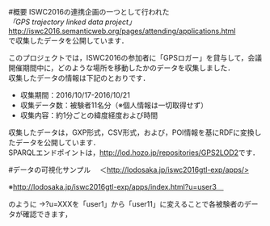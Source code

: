 #概要
ISWC2016の連携企画の一つとして行われた  
*「GPS trajectory linked data project」*  
<http://iswc2016.semanticweb.org/pages/attending/applications.html>  
で収集したデータを公開しています．

このプロジェクトでは，ISWC2016の参加者に「GPSロガー」を貸与して，会議開催期間中に，どのような場所を移動したかのデータを収集しました．  
収集したデータの情報は下記のとおりです．
* 収集期間：2016/10/17-2016/10/21
* 収集データ数：被験者11名分（※個人情報は一切取得せず）
* 収集内容：約1分ごとの緯度経度および時間

収集したデータは，GXP形式，CSV形式，および，POI情報を基にRDFに変換したデータを公開しています．  
SPARQLエンドポイントは，<http://lod.hozo.jp/repositories/GPS2LOD2>です．

#データの可視化サンプル　
＜http://lodosaka.jp/iswc2016gtl-exp/apps/>

※http://lodosaka.jp/iswc2016gtl-exp/apps/index.html?u=user3　

のように
→?u=XXXを「user1」から「user11」に変えることで各被験者のデータが確認できます，
